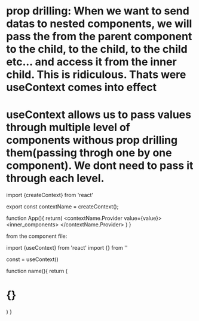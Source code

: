 # prop drilling: When we want to send datas to nested components, we will pass the from the parent component to the child, to the child, to the child etc... and access it from the inner child. This is ridiculous. Thats were useContext comes into effect

# useContext allows us to pass values through multiple level of components withous prop drilling them(passing throgh one by one component). We dont need to pass it through each level.

import {createContext} from 'react'

export const contextName = createContext();

function App(){
    return(
        <contextName.Provider value={value}>
            <inner_components>
        </contextName.Provider>
    )
}

from the component file:

import {useContext} from 'react'
import {<contextName>} from '<location>'

const <valueName> = useContext(<contextName>)

function name(){
    return (
        <h1> {<valueName>} </h1>
    )
}
